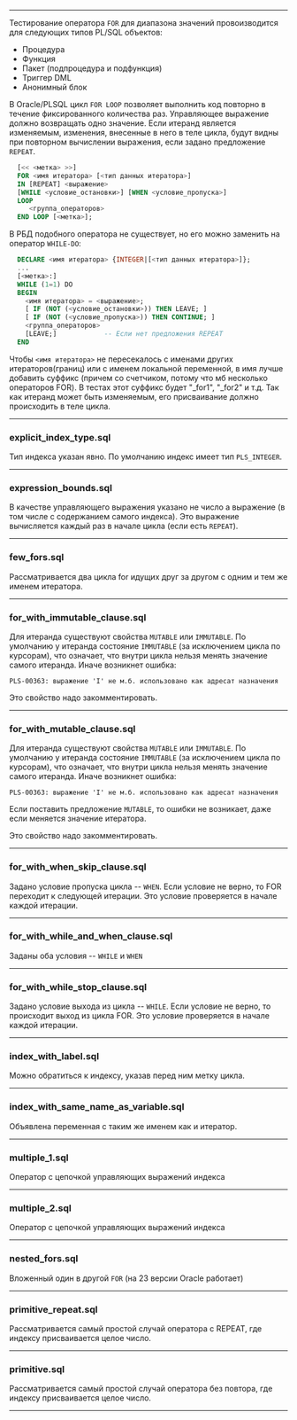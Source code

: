 --------------------------------

Тестирование оператора `FOR` для диапазона значений провоизводится для следующих типов PL/SQL объектов:

* Процедура
* Функция
* Пакет (подпроцедура и подфункция)
* Триггер DML
* Анонимный блок

В Oracle/PLSQL цикл `FOR LOOP` позволяет выполнить код повторно в течение фиксированного
количества раз. Управляющее выражение должно возвращать одно значение. 
Если итеранд является изменяемым, изменения, внесенные в него в теле цикла, будут видны при повторном вычислении выражения, если задано предложение `REPEAT`.

```sql
  [<< <метка> >>]
  FOR <имя итератора> [<тип данных итератора>]
  IN [REPEAT] <выражение>
  [WHILE <условие_остановки>] [WHEN <условие_пропуска>]
  LOOP
     <группа_операторов>
  END LOOP [<метка>];
```

В РБД подобного оператора не существует, но его можно заменить на оператор `WHILE-DO`:

```sql
  DECLARE <имя итератора> {INTEGER|[<тип данных итератора>]};
  ...
  [<метка>:]
  WHILE (1=1) DO
  BEGIN
    <имя итератора> = <выражение>;
    [ IF (NOT (<условие_остановки>)) THEN LEAVE; ]
    [ IF (NOT (<условие_пропуска>)) THEN CONTINUE; ]
    <группа_операторов>
    [LEAVE;]            -- Если нет предложения REPEAT
  END      
```

Чтобы `<имя итератора>` не пересекалось с именами других итераторов(границ) или с именем локальной переменной, в имя лучше добавить суффикс (причем со счетчиком, потому что мб несколько операторов FOR). В тестах этот суффикс будет "_for1", "_for2" и т.д. Так как итеранд может быть изменяемым, его присваивание должно происходить в теле цикла.

--------------------------------

### explicit_index_type.sql

Тип индекса указан явно. По умолчанию индекс имеет тип `PLS_INTEGER`.

--------------------------------

### expression_bounds.sql

В качестве управляющего выражения указано не число а выражение (в том числе с содержанием самого индекса). Это выражение вычисляется каждый раз в начале цикла (если есть `REPEAT`).

--------------------------------

### few_fors.sql

Рассматривается два цикла for идущих друг за другом с одним и тем же именем итератора. 

--------------------------------

### for_with_immutable_clause.sql

Для итеранда существуют свойства `MUTABLE` или `IMMUTABLE`. По умолчанию у итеранда состояние `IMMUTABLE` (за исключением цикла по курсорам), что означает, что внутри цикла нельзя менять значение самого итеранда. Иначе возникнет ошибка:
```
PLS-00363: выражение 'I' не м.б. использовано как адресат назначения
```
Это свойство надо закомментировать.

--------------------------------

### for_with_mutable_clause.sql

Для итеранда существуют свойства `MUTABLE` или `IMMUTABLE`. По умолчанию у итеранда состояние `IMMUTABLE` (за исключением цикла по курсорам), что означает, что внутри цикла нельзя менять значение самого итеранда. Иначе возникнет ошибка:

```
PLS-00363: выражение 'I' не м.б. использовано как адресат назначения
```

Если поставить предложение `MUTABLE`, то ошибки не возникает, даже если меняется значение итератора.

Это свойство надо закомментировать.

--------------------------------

### for_with_when_skip_clause.sql

Задано условие пропуска цикла -- `WHEN`. Если условие не верно, то FOR переходит к следующей итерации. Это условие проверяется в начале каждой итерации.

--------------------------------

### for_with_while_and_when_clause.sql

Заданы оба условия -- `WHILE` и `WHEN`

--------------------------------

### for_with_while_stop_clause.sql

Задано условие выхода из цикла -- `WHILE`. Если условие не верно, то происходит выход из цикла FOR. Это условие проверяется в начале каждой итерации.

--------------------------------

### index_with_label.sql

Можно обратиться к индексу, указав перед ним метку цикла.

--------------------------------

### index_with_same_name_as_variable.sql

Объявлена переменная с таким же именем как и итератор.

--------------------------------

### multiple_1.sql

Оператор с цепочкой управляющих выражений индекса

--------------------------------

### multiple_2.sql

Оператор с цепочкой управляющих выражений индекса

--------------------------------

### nested_fors.sql

Вложенный один в другой `FOR` (на 23 версии Oracle работает)

--------------------------------

### primitive_repeat.sql

Рассматривается самый простой случай оператора с REPEAT, где индексу присваивается целое число.

--------------------------------

### primitive.sql

Рассматривается самый простой случай оператора без повтора, где индексу присваивается целое число.

--------------------------------